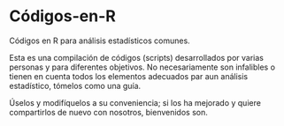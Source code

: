 # Códigos-en-R
Códigos en R para análisis estadísticos comunes.

Esta es una compilación de códigos (scripts) desarrollados por varias personas y para diferentes objetivos. No necesariamente son infalibles o tienen en cuenta todos los elementos adecuados par aun análisis estadístico, tómelos como una guía.

Úselos y  modifíquelos a su conveniencia; si los ha mejorado y quiere compartirlos de nuevo con nosotros, bienvenidos son.
